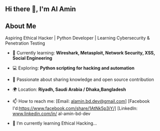 ## Hi there 👋, I'm Al Amin 

## About Me
Aspiring Ethical Hacker | Python Developer | Learning Cybersecurity & Penetration Testing

- 🌱 Currently learning: **Wireshark, Metasploit, Network Security, XSS, Social Engineering**
- 💻 Exploring: **Python scripting for hacking and automation**
- 📝 Passionate about sharing knowledge and open source contribution
- 🌍 Location: **Riyadh, Saudi Arabia / Dhaka,Bangladesh**

- 📫 How to reach me:
 [Email: alamin.bd.dev@gmail.com]
 [Facebook I'd:https://www.facebook.com/share/1AtNk5p3iY/]
[LinkedIn: www.linkedin.com/in/
al-amin-bd-dev
- 🌱 I’m currently learning Ethical Hacking...
